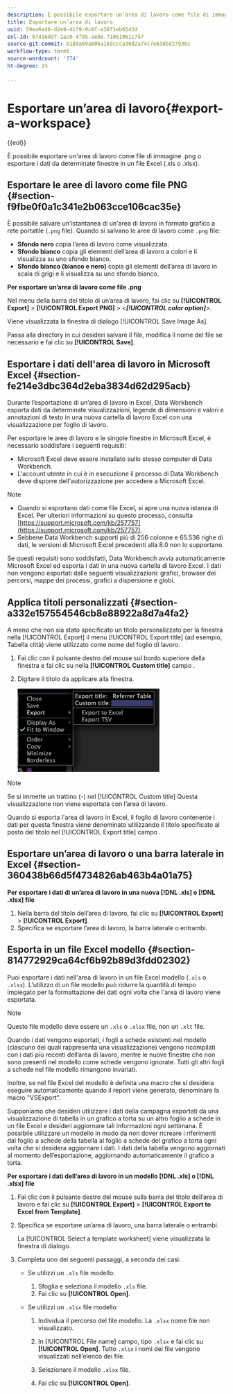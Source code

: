 ```yaml
---
description: È possibile esportare un'area di lavoro come file di immagine .png o esportare i dati da determinate finestre in un file Excel (.xls o .xlsx).
title: Esportare un’area di lavoro
uuid: 59ea6e46-d2e9-41f9-9c8f-e3071eb65424
exl-id: 87416ddf-2ac0-4f95-ae8e-71051061c757
source-git-commit: b1dda69a606a16dccca30d2a74c7e63dbd27936c
workflow-type: tm+mt
source-wordcount: '774'
ht-degree: 1%

---
```


# Esportare un’area di lavoro{#export-a-workspace}

{{eol}}

È possibile esportare un&#39;area di lavoro come file di immagine .png o esportare i dati da determinate finestre in un file Excel (.xls o .xlsx).

## Esportare le aree di lavoro come file PNG {#section-f9fbe0f0a1c341e2b063cce106cac35e}

È possibile salvare un&#39;istantanea di un&#39;area di lavoro in formato grafico a rete portatile (`.png` file). Quando si salvano le aree di lavoro come `.png` file:

* **Sfondo nero** copia l’area di lavoro come visualizzata.
* **Sfondo bianco** copia gli elementi dell’area di lavoro a colori e li visualizza su uno sfondo bianco.
* **Sfondo bianco (bianco e nero)** copia gli elementi dell’area di lavoro in scala di grigi e li visualizza su uno sfondo bianco.

**Per esportare un’area di lavoro come file .png**

Nel menu della barra del titolo di un’area di lavoro, fai clic su **[!UICONTROL Export]** > **[!UICONTROL Export PNG]** > *&lt;**[!UICONTROL color option]**>*.

Viene visualizzata la finestra di dialogo [!UICONTROL Save Image As].

Passa alla directory in cui desideri salvare il file, modifica il nome del file se necessario e fai clic su **[!UICONTROL Save]**.

## Esportare i dati dell&#39;area di lavoro in Microsoft Excel {#section-fe214e3dbc364d2eba3834d62d295acb}

Durante l’esportazione di un’area di lavoro in Excel, Data Workbench esporta dati da determinate visualizzazioni, legende di dimensioni e valori e annotazioni di testo in una nuova cartella di lavoro Excel con una visualizzazione per foglio di lavoro.

Per esportare le aree di lavoro e le singole finestre in Microsoft Excel, è necessario soddisfare i seguenti requisiti:

* Microsoft Excel deve essere installato sullo stesso computer di Data Workbench.
* L&#39;account utente in cui è in esecuzione il processo di Data Workbench deve disporre dell&#39;autorizzazione per accedere a Microsoft Excel.

>[!NOTE]
>
>* Quando si esportano dati come file Excel, si apre una nuova istanza di Excel. Per ulteriori informazioni su questo processo, consulta [https://support.microsoft.com/kb/257757](https://support.microsoft.com/kb/257757).
>* Sebbene Data Workbench supporti più di 256 colonne e 65.536 righe di dati, le versioni di Microsoft Excel precedenti alla 8.0 non lo supportano.
>


Se questi requisiti sono soddisfatti, Data Workbench avvia automaticamente Microsoft Excel ed esporta i dati in una nuova cartella di lavoro Excel. I dati non vengono esportati dalle seguenti visualizzazioni: grafici, browser dei percorsi, mappe dei processi, grafici a dispersione e globi.

## Applica titoli personalizzati {#section-a332e157554546cb8e88922a8d7a4fa2}

A meno che non sia stato specificato un titolo personalizzato per la finestra nella [!UICONTROL Export] il menu [!UICONTROL Export title] (ad esempio, Tabella città) viene utilizzato come nome del foglio di lavoro.

1. Fai clic con il pulsante destro del mouse sul bordo superiore della finestra e fai clic su nella **[!UICONTROL Custom title]** campo .
1. Digitare il titolo da applicare alla finestra.

   ![](assets/mnu_window_TitleBar_Export.png)

>[!NOTE]
>
>Se si immette un trattino (-) nel [!UICONTROL Custom title] Questa visualizzazione non viene esportata con l’area di lavoro.

Quando si esporta l&#39;area di lavoro in Excel, il foglio di lavoro contenente i dati per questa finestra viene denominato utilizzando il titolo specificato al posto del titolo nel [!UICONTROL Export title] campo .

## Esportare un’area di lavoro o una barra laterale in Excel {#section-360438b66d5f4734826ab463b4a01a75}

**Per esportare i dati di un’area di lavoro in una nuova [!DNL .xls] o [!DNL .xlsx] file**

1. Nella barra del titolo dell’area di lavoro, fai clic su **[!UICONTROL Export]** > **[!UICONTROL Export]**.
1. Specifica se esportare l’area di lavoro, la barra laterale o entrambi.

## Esporta in un file Excel modello {#section-814772929ca64cf6b92b89d3fdd02302}

Puoi esportare i dati nell&#39;area di lavoro in un file Excel modello (`.xls` o `.xlsx`). L&#39;utilizzo di un file modello può ridurre la quantità di tempo impiegato per la formattazione dei dati ogni volta che l&#39;area di lavoro viene esportata.

>[!NOTE]
>
>Questo file modello deve essere un `.xls` o `.xlsx` file, non un `.xlt` file.

Quando i dati vengono esportati, i fogli a schede esistenti nel modello (ciascuno dei quali rappresenta una visualizzazione) vengono ricompilati con i dati più recenti dell’area di lavoro, mentre le nuove finestre che non sono presenti nel modello come schede vengono ignorate. Tutti gli altri fogli a schede nel file modello rimangono invariati.

Inoltre, se nel file Excel del modello è definita una macro che si desidera eseguire automaticamente quando il report viene generato, denominare la macro &quot;VSExport&quot;.

Supponiamo che desideri utilizzare i dati della campagna esportati da una visualizzazione di tabella in un grafico a torta su un altro foglio a schede in un file Excel e desideri aggiornare tali informazioni ogni settimana. È possibile utilizzare un modello in modo da non dover ricreare i riferimenti dal foglio a schede della tabella al foglio a schede del grafico a torta ogni volta che si desidera aggiornare i dati. I dati della tabella vengono aggiornati al momento dell’esportazione, aggiornando automaticamente il grafico a torta.

**Per esportare i dati dell’area di lavoro in un modello [!DNL .xls] o [!DNL .xlsx] file**

1. Fai clic con il pulsante destro del mouse sulla barra del titolo dell’area di lavoro e fai clic su **[!UICONTROL Export]** > **[!UICONTROL Export to Excel from Template]**.
1. Specifica se esportare un’area di lavoro, una barra laterale o entrambi.

   La [!UICONTROL Select a template worksheet] viene visualizzata la finestra di dialogo.

1. Completa uno dei seguenti passaggi, a seconda dei casi:

   * Se utilizzi un `.xls` file modello:

      1. Sfoglia e seleziona il modello `.xls` file.
      1. Fai clic su **[!UICONTROL Open]**.
   * Se utilizzi un `.xlsx` file modello:

      1. Individua il percorso del file modello. La `.xlsx` nome file non visualizzato.
      1. In [!UICONTROL File name] campo, tipo `.xlsx` e fai clic su **[!UICONTROL Open]**. Tutto `.xlsx` i nomi dei file vengono visualizzati nell’elenco dei file.

      1. Selezionare il modello `.xlsx` file.
      1. Fai clic su **[!UICONTROL Open]**.
